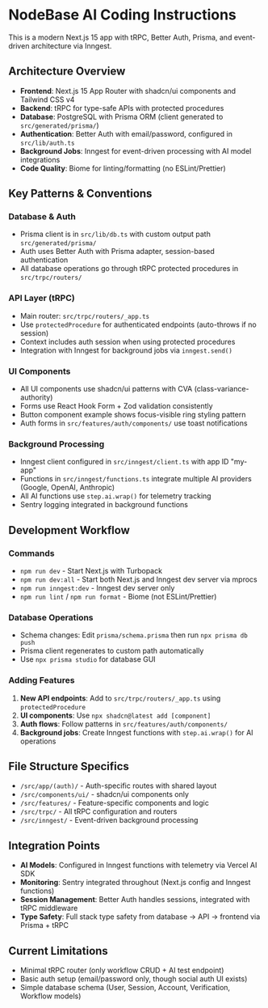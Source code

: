 # NodeBase AI Coding Instructions

This is a modern Next.js 15 app with tRPC, Better Auth, Prisma, and event-driven architecture via Inngest.

## Architecture Overview

- **Frontend**: Next.js 15 App Router with shadcn/ui components and Tailwind CSS v4
- **Backend**: tRPC for type-safe APIs with protected procedures
- **Database**: PostgreSQL with Prisma ORM (client generated to `src/generated/prisma/`)
- **Authentication**: Better Auth with email/password, configured in `src/lib/auth.ts`
- **Background Jobs**: Inngest for event-driven processing with AI model integrations
- **Code Quality**: Biome for linting/formatting (no ESLint/Prettier)

## Key Patterns & Conventions

### Database & Auth

- Prisma client is in `src/lib/db.ts` with custom output path `src/generated/prisma/`
- Auth uses Better Auth with Prisma adapter, session-based authentication
- All database operations go through tRPC protected procedures in `src/trpc/routers/`

### API Layer (tRPC)

- Main router: `src/trpc/routers/_app.ts`
- Use `protectedProcedure` for authenticated endpoints (auto-throws if no session)
- Context includes auth session when using protected procedures
- Integration with Inngest for background jobs via `inngest.send()`

### UI Components

- All UI components use shadcn/ui patterns with CVA (class-variance-authority)
- Forms use React Hook Form + Zod validation consistently
- Button component example shows focus-visible ring styling pattern
- Auth forms in `src/features/auth/components/` use toast notifications

### Background Processing

- Inngest client configured in `src/inngest/client.ts` with app ID "my-app"
- Functions in `src/inngest/functions.ts` integrate multiple AI providers (Google, OpenAI, Anthropic)
- All AI functions use `step.ai.wrap()` for telemetry tracking
- Sentry logging integrated in background functions

## Development Workflow

### Commands

- `npm run dev` - Start Next.js with Turbopack
- `npm run dev:all` - Start both Next.js and Inngest dev server via mprocs
- `npm run inngest:dev` - Inngest dev server only
- `npm run lint` / `npm run format` - Biome (not ESLint/Prettier)

### Database Operations

- Schema changes: Edit `prisma/schema.prisma` then run `npx prisma db push`
- Prisma client regenerates to custom path automatically
- Use `npx prisma studio` for database GUI

### Adding Features

1. **New API endpoints**: Add to `src/trpc/routers/_app.ts` using `protectedProcedure`
2. **UI components**: Use `npx shadcn@latest add [component]`
3. **Auth flows**: Follow patterns in `src/features/auth/components/`
4. **Background jobs**: Create Inngest functions with `step.ai.wrap()` for AI operations

## File Structure Specifics

- `/src/app/(auth)/` - Auth-specific routes with shared layout
- `/src/components/ui/` - shadcn/ui components only
- `/src/features/` - Feature-specific components and logic
- `/src/trpc/` - All tRPC configuration and routers
- `/src/inngest/` - Event-driven background processing

## Integration Points

- **AI Models**: Configured in Inngest functions with telemetry via Vercel AI SDK
- **Monitoring**: Sentry integrated throughout (Next.js config and Inngest functions)
- **Session Management**: Better Auth handles sessions, integrated with tRPC middleware
- **Type Safety**: Full stack type safety from database → API → frontend via Prisma + tRPC

## Current Limitations

- Minimal tRPC router (only workflow CRUD + AI test endpoint)
- Basic auth setup (email/password only, though social auth UI exists)
- Simple database schema (User, Session, Account, Verification, Workflow models)
